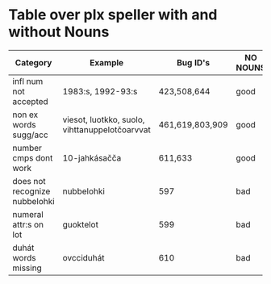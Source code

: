 # Table over plx speller with and without Nouns


|   Category                     | Example                                      | Bug ID's       | NO NOUNS | With NOUNS
| --- | --- | --- | --- | --- 
|  infl num not accepted			| 1983:s, 1992-93:s								 | 423,508,644	   | good      | bad
|  non ex words sugg/acc			| viesot, luotkko, suolo, vihttanuppelotčoarvvat | 461,619,803,909 | good      | bad
|  number cmps dont work			| 10-jahkásačča									 | 611,633		   | good      | bad
|  does not recognize nubbelohki	| nubbelohki									 | 597			   | bad       | good
|  numeral attr:s on lot			| guoktelot										 | 599			   | bad       | good
|  duhát words missing			| ovcciduhát									 | 610			   | bad       | good
